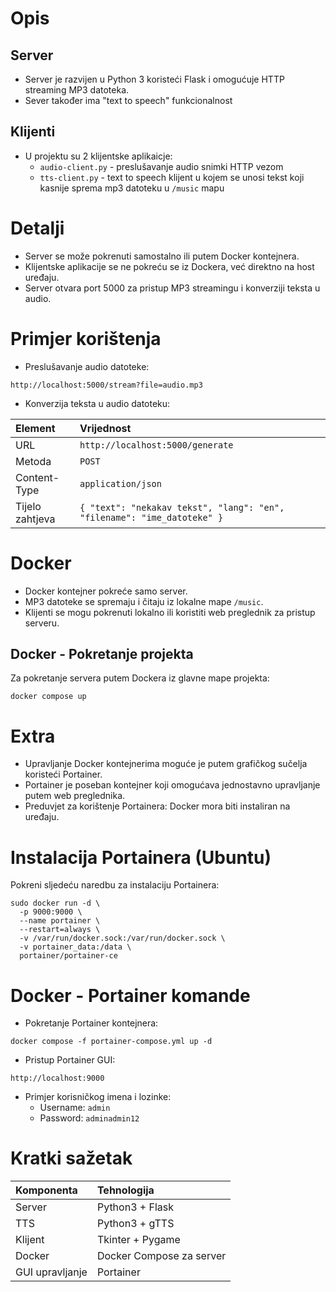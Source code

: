 # Opis

## Server

- Server je razvijen u Python 3 koristeći Flask i omogućuje HTTP streaming MP3 datoteka.
- Sever također ima "text to speech" funkcionalnost

## Klijenti
- U projektu su 2 klijentske aplikaicje:
  - `audio-client.py` - preslušavanje audio snimki HTTP vezom
  - `tts-client.py` - text to speech klijent u kojem se unosi tekst koji kasnije sprema mp3 datoteku u `/music` mapu

# Detalji

- Server se može pokrenuti samostalno ili putem Docker kontejnera.
- Klijentske aplikacije se ne pokreću se iz Dockera, već direktno na host uređaju.
- Server otvara port 5000 za pristup MP3 streamingu i konverziji teksta u audio.

# Primjer korištenja

- Preslušavanje audio datoteke:

```
http://localhost:5000/stream?file=audio.mp3
```

- Konverzija teksta u audio datoteku:

| Element         | Vrijednost |
|:----------------|:-----------|
| URL             | `http://localhost:5000/generate` |
| Metoda          | `POST` |
| Content-Type    | `application/json` |
| Tijelo zahtjeva | `{ "text": "nekakav tekst", "lang": "en", "filename": "ime_datoteke" }` |

# Docker

- Docker kontejner pokreće samo server.
- MP3 datoteke se spremaju i čitaju iz lokalne mape `/music`.
- Klijenti se mogu pokrenuti lokalno ili koristiti web preglednik za pristup serveru.

## Docker - Pokretanje projekta

Za pokretanje servera putem Dockera iz glavne mape projekta:

```
docker compose up
```

# Extra

- Upravljanje Docker kontejnerima moguće je putem grafičkog sučelja koristeći Portainer.
- Portainer je poseban kontejner koji omogućava jednostavno upravljanje putem web preglednika.
- Preduvjet za korištenje Portainera: Docker mora biti instaliran na uređaju.

# Instalacija Portainera (Ubuntu)

Pokreni sljedeću naredbu za instalaciju Portainera:

```
sudo docker run -d \
  -p 9000:9000 \
  --name portainer \
  --restart=always \
  -v /var/run/docker.sock:/var/run/docker.sock \
  -v portainer_data:/data \
  portainer/portainer-ce
```

# Docker - Portainer komande

- Pokretanje Portainer kontejnera:

```
docker compose -f portainer-compose.yml up -d
```

- Pristup Portainer GUI:

```
http://localhost:9000
```

- Primjer korisničkog imena i lozinke:
  - Username: `admin`
  - Password: `adminadmin12`

# Kratki sažetak

| Komponenta | Tehnologija |
|:--|:--|
| Server | Python3 + Flask |
| TTS | Python3 + gTTS |
| Klijent | Tkinter + Pygame |
| Docker | Docker Compose za server |
| GUI upravljanje | Portainer |
